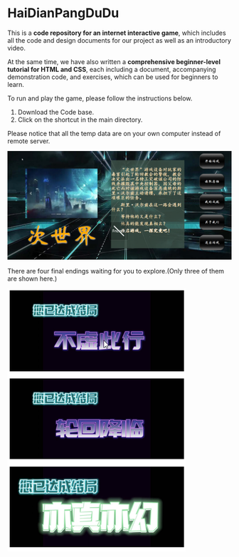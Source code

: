 # HaiDianPangDuDu
This is a **code repository for an internet interactive game**, which includes all the code and design documents for our project as well as an introductory video.

At the same time, we have also written a **comprehensive beginner-level tutorial for HTML and CSS**, each including a document, accompanying demonstration code, and exercises, which can be used for beginners to learn.

To run and play the game, please follow the instructions below.

1. Download the Code base.
2. Click on the shortcut in the main directory.

Please notice that all the temp data are on your own computer instead of remote server.

![Snipaste_2023-03-15_15-57-32](.\README.assets\Snipaste_2023-03-15_15-57-32.png)

There are four final endings waiting for you to explore.(Only three of them are shown here.)

![image-20230315160009058](.\README.assets\image-20230315160009058.png)
